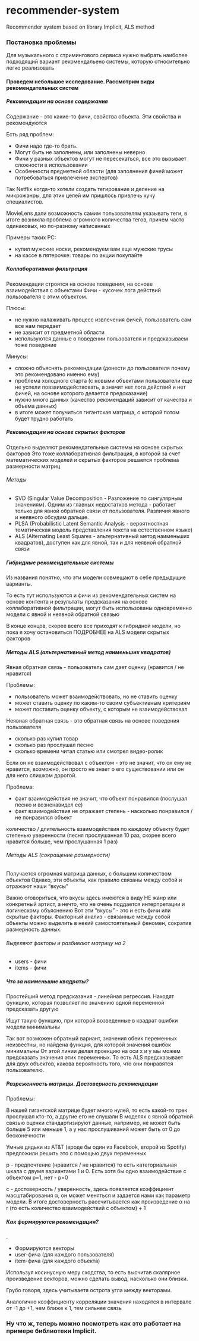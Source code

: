 # recommender-system
Recommender system based on library Implicit, ALS method

### Постановка проблемы 

Для музыкального с стримингового сервиса нужно выбрать наиболее подходящий вариант рекомендальено системы, которую относительно легко реализовать

#### Проведем небольшое исследование. Рассмотрим виды рекомендательных систем

##### Рекомендации на основе содержания

Содержание - это какие-то фичи, свойства объекта. Эти свойства и рекомендуются

Есть ряд проблем: 

* Фичи надо где-то брать. 
* Могут быть не заполнены, или заполнены неверно
* Фичи у разных объектов могут не пересекаться, все это вызывает сложности в использовании
* Особенности предметной области (для заполнения фичей может потребоваться привлечение экспертов)

Так Netflix когда-то хотели создать тегирование и деление на микрожанры, для этих целей им пришлось привлечь кучу специалистов. 

MovieLens дали возможность самим пользователям указывать теги, в итоге возникла проблема огромного количества тегов, причем часто одинаковых, но по-разному написанных

Примеры таких РС: 
* купил мужские носки, рекомендуем вам еще мужские трусы
* на кассе в пятерочке: товары по акции покупайте 

##### Коллаборативная фильтрация

Рекомендации строятся на основе поведения, на основе взаимодействия с объектами 
Фичи - кусочек лога действий пользователя с этим объектом. 

Плюсы:
* не нужно налаживать процесс извлечения фичей, пользователь сам все нам передает 
* не зависит от предметной области 
* используются данные о поведении пользователя и предсказываем тоже поведение

Минусы:
* сложно объяснять рекомендации (донести до пользователя почему это рекомендовано именно ему)
* проблема холодного старта (с новыми объектами пользователи еще не успели повзаимодействовать, а значит нет лога действий и нет фичей, на основе которого делается предсказание)
* нужно много данных (качество рекомендаций зависит от качества и объема данных)
* в итоге может получиться гигантская матрица, с которой потом будет трудно работать

##### Рекомендации на основе скрытых факторов

Отдельно выделяют рекомендательные системы на основе скрытых факторов
Это тоже коллаборативная фильтрация, в которой за счет математических моделей и скрытых факторов решается проблема размерности матриц

###### Методы 

* SVD (Singular Value Decomposition - Разложение по сингулярным значениям). Одним из главных недостатков метода - работает только для явной обратной связи от пользователя. Различия явного и неявного обсудим дальше. 
* PLSA (Probabilistic Latent Semantic Analysis - вероятностная тематическая модель представления текста на естественном языке)
* ALS (Alternating Least Squares - альтернативный метод наименьших квадратов), доступен как для явной, так и для неявной обратной связи

##### Гибридные рекомендательные системы

Из названия понятно, что эти модели совмещают в себе предыдущие варианты. 

То есть тут используются и фичи из рекомендательных систем на основе контента и результаты предсказания на основе коллаборативной фильтрации, могут быть использованы одновременно модели с явной и неявной обратной связью

В конце концов, скорее всего все приходят к гибридной модели, но пока я хочу остановиться ПОДРОБНЕЕ на ALS модели скрытых факторов 

##### Методы ALS (альтернативный метод наименьших квадратов)

Явная обратная связь - пользователь сам дает оценку (нравится / не нравится)

Проблемы:
* пользователь может взаимодействовать, но не ставить оценку 
* может ставить оценку по каким-то своим субъективным критериям
* может поставить оценку объекту, с которым не взаимодействовал

Неявная обратная связь - это обратная связь на основе поведения пользователя 

* сколько раз купил товар
* сколько раз прослушал песню
* сколько времени читал статью или смотрел видео-ролик

Если он не взаимодействовал с объектом - это не значит, что он ему не нравится, возможно, он просто не знает о его существовании или он для него слишком дорогой. 

Проблема:
* факт взаимодействия не значит, что объект понравился (послушал песню и возненавидел ее)
* факт взаимодействия не отражает степень -  насколько понравился / не понравился объект

количество / длительность взаимодействия по каждому объекту будет степенью уверенности (песня прослушанная 10 раз, скорее всего нравится больше, чем прослушанная 1 раз) 

###### Методы ALS (сокращение размерности)

Получается огромная матрица данных, с большим количеством объектов
Однако, эти объекты, как правило связаны между собой и отражают наши “вкусы” 

Важно оговориться, что вкусы здесь имеются в виду НЕ жанр или конкретный артист, а нечто, что не очень поддается интерпретации и логическому объяснению
Вот эти “вкусы” - это и есть фичи или скрытые факторы. 
Факторный анализ - связанные между собой объекты можно выделить в некий самостоятельный феномен, сократив размерность данных. 

###### Выделяют факторы и разбивают матрицу на 2
* users - фичи
* items - фичи

##### Что за наименьшие квадраты?

Простейший метод предсказания - линейная регрессия. 
Находят функцию, которая позволяет по значению одной переменной предсказать другую 

Ищут такую функцию, при которой  возведенные в квадрат ошибки модели минимальны

Так вот возможен обратный вариант, значения обеих переменных неизвестны, но найдена функция, для которой значения ошибок минимальны
От этой линии делая проекцию на оси x и y мы можем предсказать значения этих переменных. 
То есть ALS предсказывает для двух объектов, какова вероятность того, что они понравятся пользователю. 

##### Разреженность матрицы. Достоверность рекомендации

Проблемы:

В нашей гигантской матрице будет много нулей, то есть какой-то трек прослушал кто-то, а другие его не слушали
В моделях с явной обратной связью оценки стандартизируют данные, например, не может быть больше 5 или меньше 1, а у нас прослушиваний может быть от 0 до бесконечности

Умные дядьки из AT&T (вроде бы один из Facebook, второй из Spotify) предложили решить это с помощью двух переменных

p - предпочтение (нравится / не нравится) то есть категориальная шкала с двумя вариантами 1 и 0. Есть хотя бы одно взаимодействие с объектом p=1, нет - p=0

c - достоверность / уверенность, здесь появляется коэффициент масштабирования α, он может меняться и задается нами как параметр модели. В итоге достоверность рассчитывается как произведение α на r (то есть количество взаимодействий с объектом) + 1 

##### Как формируются рекомендации?
.
* Формируются векторы 
* user-фича (для каждого пользователя)
* item-фича (для каждого объекта) 

Используя косинусную меру сходства, то есть высчитав скалярное произведение векторов, можно сделать вывод, насколько они близки. 

Грубо говоря, здесь учитываетя острота угла между векторами. 

Аналогично коэффициенту корреляции значения находятся в интервале от -1 до +1, чем ближе к 1, тем сильнее связь

### Ну что ж, теперь можно посмотреть как это работает на примере библиотеки Implicit. 
